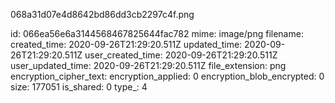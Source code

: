 068a31d07e4d8642bd86dd3cb2297c4f.png

id: 066ea56e6a3144568467825644fac782
mime: image/png
filename: 
created_time: 2020-09-26T21:29:20.511Z
updated_time: 2020-09-26T21:29:20.511Z
user_created_time: 2020-09-26T21:29:20.511Z
user_updated_time: 2020-09-26T21:29:20.511Z
file_extension: png
encryption_cipher_text: 
encryption_applied: 0
encryption_blob_encrypted: 0
size: 177051
is_shared: 0
type_: 4
